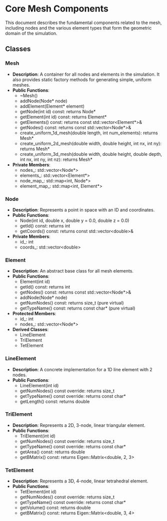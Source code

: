 # **Core Mesh Components**

This document describes the fundamental components related to the mesh, including nodes and the various element types that form the geometric domain of the simulation.

## **Classes**

### **Mesh**

* **Description**: A container for all nodes and elements in the simulation. It also provides static factory methods for generating simple, uniform meshes.
* **Public Functions**:
    * \~Mesh()
    * addNode(Node\* node)
    * addElement(Element\* element)
    * getNode(int id) const: returns Node\*
    * getElement(int id) const: returns Element\*
    * getElements() const: returns const std::vector\<Element\*\>&
    * getNodes() const: returns const std::vector\<Node\*\>&
    * create\_uniform\_1d\_mesh(double length, int num\_elements): returns Mesh\*
    * create\_uniform\_2d\_mesh(double width, double height, int nx, int ny): returns Mesh\*
    * create\_uniform\_3d\_mesh(double width, double height, double depth, int nx, int ny, int nz): returns Mesh\*
* **Private Members**:
    * nodes\_: std::vector\<Node\*\>
    * elements\_: std::vector\<Element\*\>
    * node\_map\_: std::map\<int, Node\*\>
    * element\_map\_: std::map\<int, Element\*\>

### **Node**

* **Description**: Represents a point in space with an ID and coordinates.
* **Public Functions**:
    * Node(int id, double x, double y \= 0.0, double z \= 0.0)
    * getId() const: returns int
    * getCoords() const: returns const std::vector\<double\>&
* **Private Members**:
    * id\_: int
    * coords\_: std::vector\<double\>

### **Element**

* **Description**: An abstract base class for all mesh elements.
* **Public Functions**:
    * Element(int id)
    * getId() const: returns int
    * getNodes() const: returns const std::vector\<Node\*\>&
    * addNode(Node\* node)
    * getNumNodes() const: returns size\_t (pure virtual)
    * getTypeName() const: returns const char\* (pure virtual)
* **Protected Members**:
    * id\_: int
    * nodes\_: std::vector\<Node\*\>
* **Derived Classes**:
    * LineElement
    * TriElement
    * TetElement

### **LineElement**

* **Description**: A concrete implementation for a 1D line element with 2 nodes.
* **Public Functions**:
    * LineElement(int id)
    * getNumNodes() const override: returns size\_t
    * getTypeName() const override: returns const char\*
    * getLength() const: returns double

### **TriElement**

* **Description**: Represents a 2D, 3-node, linear triangular element.
* **Public Functions**:
    * TriElement(int id)
    * getNumNodes() const override: returns size\_t
    * getTypeName() const override: returns const char\*
    * getArea() const: returns double
    * getBMatrix() const: returns Eigen::Matrix\<double, 2, 3\>

### **TetElement**

* **Description**: Represents a 3D, 4-node, linear tetrahedral element.
* **Public Functions**:
    * TetElement(int id)
    * getNumNodes() const override: returns size\_t
    * getTypeName() const override: returns const char\*
    * getVolume() const: returns double
    * getBMatrix() const: returns Eigen::Matrix\<double, 3, 4\>